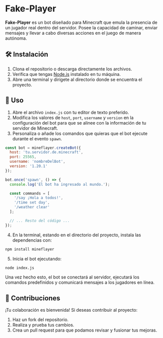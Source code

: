 # Fake-Player

**Fake-Player** es un bot diseñado para Minecraft que emula la presencia de un jugador real dentro del servidor. Posee la capacidad de caminar, enviar mensajes y llevar a cabo diversas acciones en el juego de manera autónoma.

## 🛠️ Instalación

1. Clona el repositorio o descarga directamente los archivos.
2. Verifica que tengas [Node.js](https://nodejs.org/) instalado en tu máquina.
3. Abre una terminal y dirígete al directorio donde se encuentra el proyecto.

## 🚀 Uso

1. Abre el archivo `index.js` con tu editor de texto preferido.
2. Modifica los valores de `host`, `port`, `username` y `version` en la configuración del bot para que se alinee con la información de tu servidor de Minecraft.
3. Personaliza o añade los comandos que quieras que el bot ejecute durante el evento `spawn`.

```javascript
const bot = mineflayer.createBot({
  host: 'tu.servidor.de.minecraft',
  port: 25565,
  username: 'nombreDelBot',
  version: '1.20.1'
});

bot.once('spawn', () => {
  console.log('El bot ha ingresado al mundo.');

  const commands = [
    '/say ¡Hola a todos!',
    '/time set day',
    '/weather clear'
  ];

  // ... Resto del código ...
});
```

4. En la terminal, estando en el directorio del proyecto, instala las dependencias con:
```bash
npm install mineflayer
```

5. Inicia el bot ejecutando:
```bash
node index.js
```

Una vez hecho esto, el bot se conectará al servidor, ejecutará los comandos predefinidos y comunicará mensajes a los jugadores en línea.

## 🤝 Contribuciones

¡Tu colaboración es bienvenida! Si deseas contribuir al proyecto:

1. Haz un fork del repositorio.
2. Realiza y prueba tus cambios.
3. Crea un pull request para que podamos revisar y fusionar tus mejoras.
